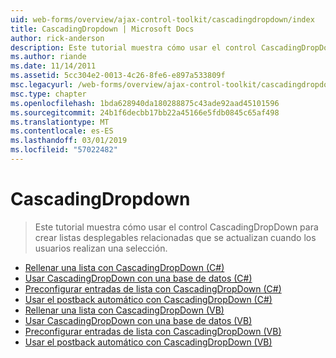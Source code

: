 ```yaml
---
uid: web-forms/overview/ajax-control-toolkit/cascadingdropdown/index
title: CascadingDropdown | Microsoft Docs
author: rick-anderson
description: Este tutorial muestra cómo usar el control CascadingDropDown para crear listas desplegables relacionadas que se actualizan cuando los usuarios realizan una selección.
ms.author: riande
ms.date: 11/14/2011
ms.assetid: 5cc304e2-0013-4c26-8fe6-e897a533809f
msc.legacyurl: /web-forms/overview/ajax-control-toolkit/cascadingdropdown
msc.type: chapter
ms.openlocfilehash: 1bda628940da180288875c43ade92aad45101596
ms.sourcegitcommit: 24b1f6decbb17bb22a45166e5fdb0845c65af498
ms.translationtype: MT
ms.contentlocale: es-ES
ms.lasthandoff: 03/01/2019
ms.locfileid: "57022482"
---
```

<a name="cascadingdropdown"></a>CascadingDropdown
====================
> Este tutorial muestra cómo usar el control CascadingDropDown para crear listas desplegables relacionadas que se actualizan cuando los usuarios realizan una selección.


- [Rellenar una lista con CascadingDropDown (C#)](filling-a-list-using-cascadingdropdown-cs.md)
- [Usar CascadingDropDown con una base de datos (C#)](using-cascadingdropdown-with-a-database-cs.md)
- [Preconfigurar entradas de lista con CascadingDropDown (C#)](presetting-list-entries-with-cascadingdropdown-cs.md)
- [Usar el postback automático con CascadingDropDown (C#)](using-auto-postback-with-cascadingdropdown-cs.md)
- [Rellenar una lista con CascadingDropDown (VB)](filling-a-list-using-cascadingdropdown-vb.md)
- [Usar CascadingDropDown con una base de datos (VB)](using-cascadingdropdown-with-a-database-vb.md)
- [Preconfigurar entradas de lista con CascadingDropDown (VB)](presetting-list-entries-with-cascadingdropdown-vb.md)
- [Usar el postback automático con CascadingDropDown (VB)](using-auto-postback-with-cascadingdropdown-vb.md)
